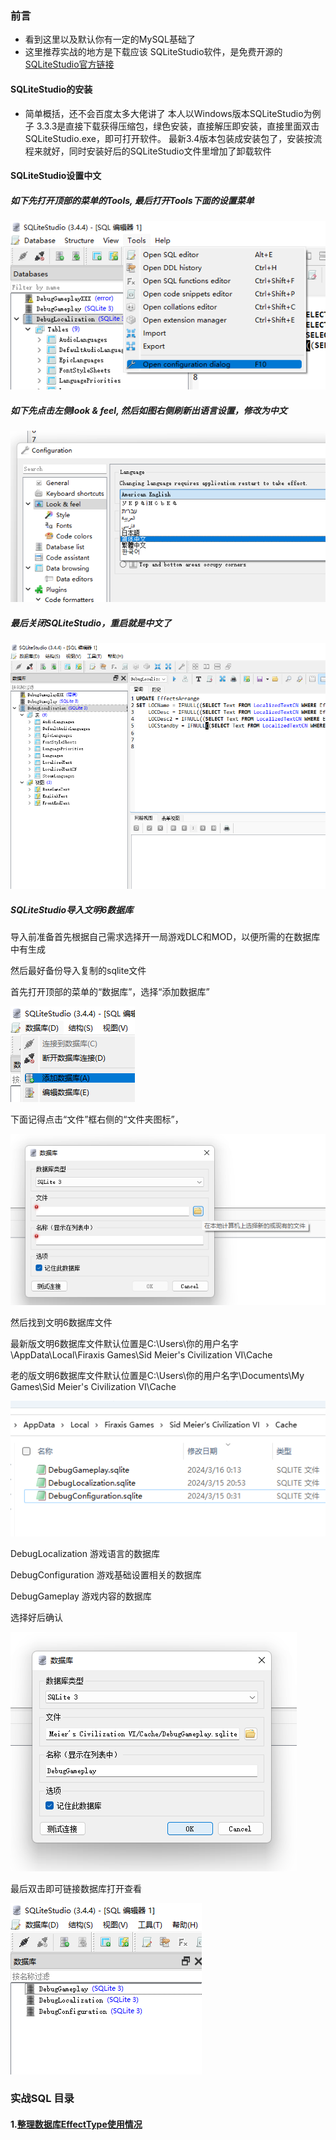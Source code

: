 ### 前言
- 看到这里以及默认你有一定的MySQL基础了
- 这里推荐实战的地方是下载应该 SQLiteStudio软件，是免费开源的[SQLiteStudio官方链接](https://sqlitestudio.pl/)
#### SQLiteStudio的安装
- 简单概括，还不会百度太多大佬讲了
本人以Windows版本SQLiteStudio为例子
3.3.3是直接下载获得压缩包，绿色安装，直接解压即安装，直接里面双击SQLiteStudio.exe，即可打开软件。
最新3.4版本包装成安装包了，安装按流程来就好，同时安装好后的SQLiteStudio文件里增加了卸载软件
#### SQLiteStudio设置中文
##### 如下先打开顶部的菜单的Tools, 最后打开Tools下面的设置菜单
![](../%E5%AD%98%E6%94%BE%E7%85%A7%E7%89%87/1image.png)
##### 如下先点击左侧look & feel, 然后如图右侧刷新出语言设置，修改为中文
![](../%E5%AD%98%E6%94%BE%E7%85%A7%E7%89%87/2image.png)
##### 最后关闭SQLiteStudio，重启就是中文了
![](../%E5%AD%98%E6%94%BE%E7%85%A7%E7%89%87/3image.png)
##### SQLiteStudio导入文明6数据库
导入前准备首先根据自己需求选择开一局游戏DLC和MOD，以便所需的在数据库中有生成

然后最好备份导入复制的sqlite文件

首先打开顶部的菜单的“数据库”，选择“添加数据库”

![输入图片说明](../%E5%AD%98%E6%94%BE%E7%85%A7%E7%89%87/7image.png)

下面记得点击“文件”框右侧的“文件夹图标”，

![导入文明6数据库](../%E5%AD%98%E6%94%BE%E7%85%A7%E7%89%87/5image.png)

然后找到文明6数据库文件

最新版文明6数据库文件默认位置是C:\Users\你的用户名字\AppData\Local\Firaxis Games\Sid Meier's Civilization VI\Cache

老的版文明6数据库文件默认位置是C:\Users\你的用户名字\Documents\My Games\Sid Meier's Civilization VI\Cache

![选择它们](../%E5%AD%98%E6%94%BE%E7%85%A7%E7%89%87/6image.png)

DebugLocalization 游戏语言的数据库

DebugConfiguration 游戏基础设置相关的数据库

DebugGameplay 游戏内容的数据库

选择好后确认

![选择好后确认](../%E5%AD%98%E6%94%BE%E7%85%A7%E7%89%87/8image.png)

最后双击即可链接数据库打开查看

![输入图片说明](../%E5%AD%98%E6%94%BE%E7%85%A7%E7%89%87/9image.png)

### 实战SQL 目录

#### 1.[整理数据库EffectType使用情况](Gameplay数据库/SQL实战例子/SQL项目1-官方EffectType使用情况/SQL1.md)